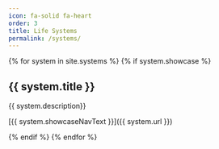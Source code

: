 ```yaml
---
icon: fa-solid fa-heart
order: 3
title: Life Systems
permalink: /systems/
---
```


<!-- {% for system in site.systems %}
  - [{{ system.title }}]({{ system.url }}): {{ system.description }}
{% endfor %} -->

{% for system in site.systems %}
  {% if system.showcase %}
## {{ system.title }}
{{ system.description}}

[{{ system.showcaseNavText }}]({{ system.url }})
<!-- <input type="button" value="{{ system.showcaseNavText }}" style="min-width:150px; float: right;" onclick="location.href='{{ system.url }}'" /> -->
  {% endif %}
{% endfor %}

<!-- <div id="post-list" class="flex-grow-1 px-xl-1"> -->

<!-- {% for system in site.systems %}
  
  {% if system.showcase %}

    <article class="card-wrapper card">
      <a href="{{ system.url }}" class="post-preview row g-0 flex-md-row-reverse">
        <div class="col-md-12">
          <div class="card-body d-flex flex-column">
            <h1 class="card-title my-2 mt-md-0">{{ system.title }}</h1>
            <div class="card-text content mt-0 mb-3">
              <p>{{ system.description }}
              </p>
            </div>
            <div class="post-meta flex-grow-1 d-flex align-items-end">
              <div class="me-auto">
                <i class="far fa-folder-open fa-fw me-1"></i>
                <span class="categories"> {{ system.tags }}</span>
              </div>
            </div>
          </div>
        </div>
      </a>
    </article>
  {% endif %}

{% endfor %} -->

<!-- </div> -->
